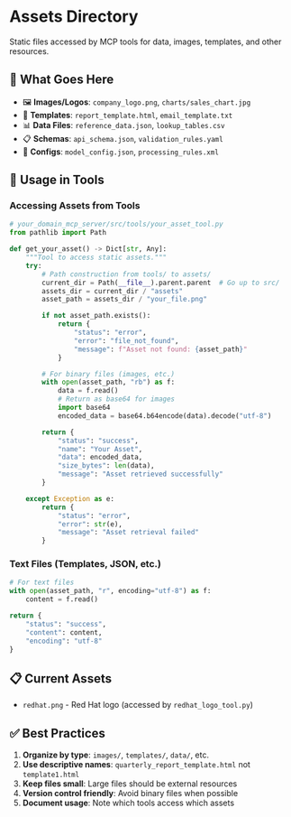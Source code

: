 # Assets Directory

Static files accessed by MCP tools for data, images, templates, and other resources.

## 📁 **What Goes Here**

- 🖼️ **Images/Logos**: `company_logo.png`, `charts/sales_chart.jpg`
- 📄 **Templates**: `report_template.html`, `email_template.txt`
- 📊 **Data Files**: `reference_data.json`, `lookup_tables.csv`
- 📋 **Schemas**: `api_schema.json`, `validation_rules.yaml`
- 🔧 **Configs**: `model_config.json`, `processing_rules.xml`

## 🎯 **Usage in Tools**

### **Accessing Assets from Tools**

```python
# your_domain_mcp_server/src/tools/your_asset_tool.py
from pathlib import Path

def get_your_asset() -> Dict[str, Any]:
    """Tool to access static assets."""
    try:
        # Path construction from tools/ to assets/
        current_dir = Path(__file__).parent.parent  # Go up to src/
        assets_dir = current_dir / "assets"
        asset_path = assets_dir / "your_file.png"

        if not asset_path.exists():
            return {
                "status": "error",
                "error": "file_not_found",
                "message": f"Asset not found: {asset_path}"
            }

        # For binary files (images, etc.)
        with open(asset_path, "rb") as f:
            data = f.read()
            # Return as base64 for images
            import base64
            encoded_data = base64.b64encode(data).decode("utf-8")

        return {
            "status": "success",
            "name": "Your Asset",
            "data": encoded_data,
            "size_bytes": len(data),
            "message": "Asset retrieved successfully"
        }

    except Exception as e:
        return {
            "status": "error",
            "error": str(e),
            "message": "Asset retrieval failed"
        }
```

### **Text Files (Templates, JSON, etc.)**

```python
# For text files
with open(asset_path, "r", encoding="utf-8") as f:
    content = f.read()

return {
    "status": "success",
    "content": content,
    "encoding": "utf-8"
}
```

## 📋 **Current Assets**

- `redhat.png` - Red Hat logo (accessed by `redhat_logo_tool.py`)

## ✅ **Best Practices**

1. **Organize by type**: `images/`, `templates/`, `data/`, etc.
2. **Use descriptive names**: `quarterly_report_template.html` not `template1.html`
3. **Keep files small**: Large files should be external resources
4. **Version control friendly**: Avoid binary files when possible
5. **Document usage**: Note which tools access which assets
